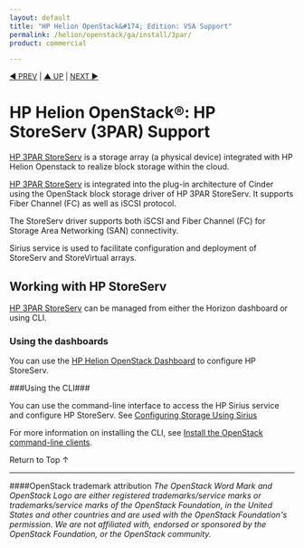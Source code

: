 ```yaml
---
layout: default
title: "HP Helion OpenStack&#174; Edition: VSA Support"
permalink: /helion/openstack/ga/install/3par/
product: commercial

---
```

<!--UNDER REVISION-->


<script>

function PageRefresh {
onLoad="window.refresh"
}

PageRefresh();

</script>

<p style="font-size: small;"> <a href="/helion/openstack/install-beta/kvm/">&#9664; PREV</a> | <a href="/helion/openstack/install-beta-overview/">&#9650; UP</a> | <a href="/helion/openstack/install-beta/esx/">NEXT &#9654;</a> </p>


# HP Helion OpenStack&#174;: HP StoreServ (3PAR) Support

[HP 3PAR StoreServ](http://www8.hp.com/us/en/products/data-storage/3parstoreserv.html) is a storage array (a physical device) integrated with HP Helion Openstack to realize block storage within the cloud. 

[HP 3PAR StoreServ](http://www8.hp.com/us/en/products/data-storage/3parstoreserv.html) is integrated into the plug-in architecture of Cinder using the OpenStack block storage driver of HP 3PAR StoreServ. It supports Fiber Channel (FC) as well as iSCSI protocol. <!---The Cinder integration drivers run as Python libraries in the Cinder service to facilitate communication between Cinder and StoreServ arrays.-->

<!---Devices can be connected to Cinder using Fiber Channel (FC) or using the iSCSI protocol.-->The StoreServ driver supports both iSCSI and Fiber Channel (FC) for Storage Area Networking (SAN) connectivity.

Sirius service is used to facilitate configuration and deployment of StoreServ and StoreVirtual arrays.

## Working with HP StoreServ

[HP 3PAR StoreServ](http://www8.hp.com/us/en/products/data-storage/3parstoreserv.html) can be managed from either the Horizon dashboard or using CLI.

### Using the dashboards

You can use the [HP Helion OpenStack Dashboard](/helion/openstack/dashboard/how-works/) to configure HP StoreServ.

###Using the CLI###

You can use the command-line interface to access the HP Sirius service and configure HP StoreServ. See [Configuring Storage Using Sirius](/helion/openstack/ga/sirius-cli/)

For more information on installing the CLI, see [Install the OpenStack command-line clients](http://docs.openstack.org/user-guide/content/install_clients.html).


<a href="#top" style="padding:14px 0px 14px 0px; text-decoration: none;"> Return to Top &#8593; </a>

----
####OpenStack trademark attribution
*The OpenStack Word Mark and OpenStack Logo are either registered trademarks/service marks or trademarks/service marks of the OpenStack Foundation, in the United States and other countries and are used with the OpenStack Foundation's permission. We are not affiliated with, endorsed or sponsored by the OpenStack Foundation, or the OpenStack community.*

